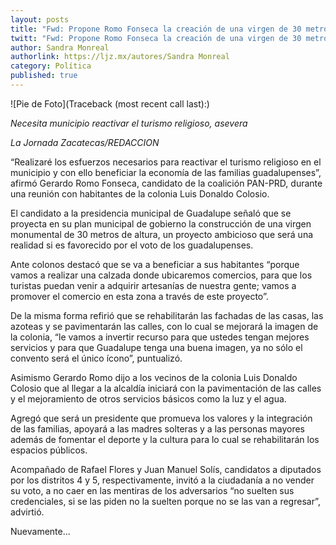 ```yaml
---
layout: posts
title: "Fwd: Propone Romo Fonseca la creación de una virgen de 30 metros de altura en Guadalupe"
twitt: "Fwd: Propone Romo Fonseca la creación de una virgen de 30 metros de altura en Guadalupe"
author: Sandra Monreal
authorlink: https://ljz.mx/autores/Sandra Monreal
category: Política
published: true
---
```

![Pie de Foto](Traceback (most recent call last):)

*Necesita municipio reactivar el turismo religioso, asevera*

*La Jornada Zacatecas/REDACCION*

“Realizaré los esfuerzos necesarios para reactivar el turismo religioso en
el municipio y con ello beneficiar la economía de las familias
guadalupenses”, afirmó Gerardo Romo Fonseca, candidato de la coalición
PAN-PRD, durante una reunión con habitantes de la colonia Luis Donaldo
Colosio.

El candidato a la presidencia municipal de Guadalupe señaló que se proyecta
en su plan municipal de gobierno la construcción de una virgen monumental
de 30 metros de altura, un proyecto ambicioso que será una realidad si es
favorecido por el voto de los guadalupenses.

Ante colonos destacó que se va a beneficiar a sus habitantes “porque vamos
a realizar una calzada donde ubicaremos comercios, para que los turistas
puedan venir a adquirir artesanías de nuestra gente; vamos a promover el
comercio en esta zona a través de este proyecto”.

De la misma forma refirió que se rehabilitarán las fachadas de las casas,
las azoteas y se pavimentarán las calles, con lo cual se mejorará la imagen
de la colonia, “le vamos a invertir recurso para que ustedes tengan mejores
servicios y para que Guadalupe tenga una buena imagen, ya no sólo el
convento será el único ícono”, puntualizó.

Asimismo Gerardo Romo dijo a los vecinos de la colonia Luis Donaldo Colosio
que al llegar a la alcaldía iniciará con la pavimentación de las calles y
el mejoramiento de otros servicios básicos como la luz y el agua.

Agregó que será un presidente que promueva los valores y la integración de
las familias, apoyará a las madres solteras y a las personas mayores además
de fomentar el deporte y la cultura para lo cual se rehabilitarán los
espacios públicos.

Acompañado de Rafael Flores y Juan Manuel Solís, candidatos a diputados por
los distritos 4 y 5, respectivamente, invitó a la ciudadanía a no vender su
voto, a no caer en las mentiras de los adversarios “no suelten sus
credenciales, si se las piden no la suelten porque no se las van a
regresar”, advirtió.

Nuevamente...

